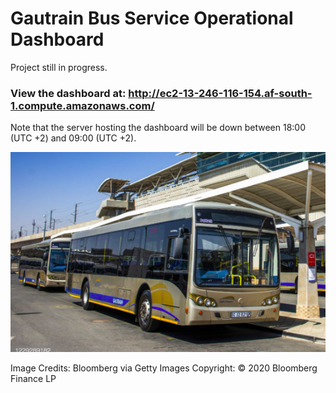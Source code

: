 # Gautrain Bus Service Operational Dashboard
Project still in progress. 
### View the dashboard at: http://ec2-13-246-116-154.af-south-1.compute.amazonaws.com/
Note that the server hosting the dashboard will be down between 18:00 (UTC +2) and 09:00 (UTC +2). 

![Gautrain Bus Service](/Images/2022-07-12_12-14.png)

Image Credits: Bloomberg via Getty Images Copyright: © 2020 Bloomberg Finance LP
